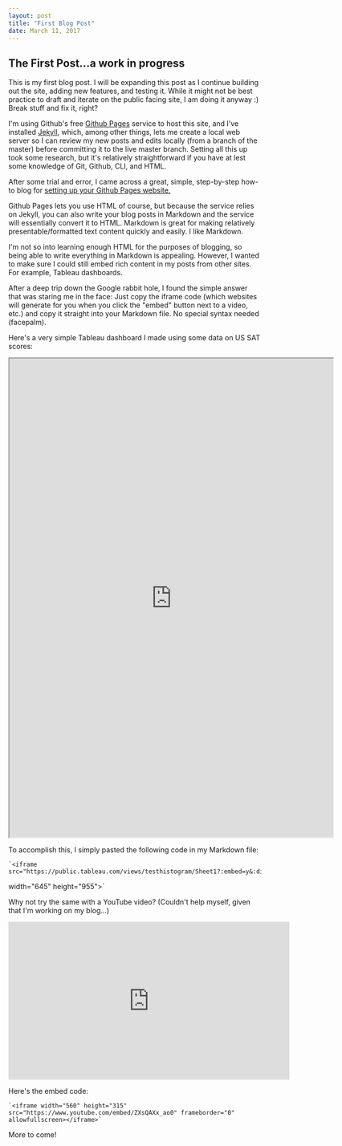 ```yaml
---
layout: post
title: "First Blog Post"
date: March 11, 2017
---
```


## The First Post...a work in progress

This is my first blog post.  I will be expanding this post as I continue building out the site, adding new features, and testing it.  While it might not be best practice to draft and iterate on the public facing site, I am doing it anyway :)  Break stuff and fix it, right?

I'm using Github's free [Github Pages](https://pages.github.com) service to host this site, and I've installed [Jekyll](http://jekyllrb.com), which, among other things, lets me create a local web server so I can review my new posts and edits locally (from a branch of the master) before committing it to the live master branch.  Setting all this up took some research, but it's relatively straightforward if you have at lest some knowledge of Git, Github, CLI, and HTML.  

After some trial and error, I came across a great, simple, step-by-step how-to blog for [setting up your Github Pages website.](http://jmcglone.com/guides/github-pages/)

Github Pages lets you use HTML of course, but because the service relies on Jekyll, you can also write your blog posts in Markdown and the service will essentially convert it to HTML.  Markdown is great for making relatively presentable/formatted text content quickly and easily.  I like Markdown.

I'm not so into learning enough HTML for the purposes of blogging, so being able to write everything in Markdown is appealing.  However, I wanted to make sure I could still embed rich content in my posts from other sites.  For example, Tableau dashboards.  

After a deep trip down the Google rabbit hole, I found the simple answer that was staring me in the face:  Just copy the iframe code (which websites will generate for you when you click the "embed" button next to a video, etc.) and copy it straight into your Markdown file.  No special syntax needed (facepalm).

Here's a very simple Tableau dashboard I made using some data on US SAT scores:


<iframe src="https://public.tableau.com/views/testhistogram/Sheet1?:embed=y&:display_count=yes"
 width="645" height="955"></iframe>


To accomplish this, I simply pasted the following code in my Markdown file:

    `<iframe src="https://public.tableau.com/views/testhistogram/Sheet1?:embed=y&:display_count=yes"
 width="645" height="955"></iframe>`

Why not try the same with a YouTube video? (Couldn't help myself, given that I'm working on my blog...)

<iframe width="560" height="315" src="https://www.youtube.com/embed/ZXsQAXx_ao0" frameborder="0" allowfullscreen></iframe>

Here's the embed code:

    `<iframe width="560" height="315" src="https://www.youtube.com/embed/ZXsQAXx_ao0" frameborder="0" allowfullscreen></iframe>`

More to come!

